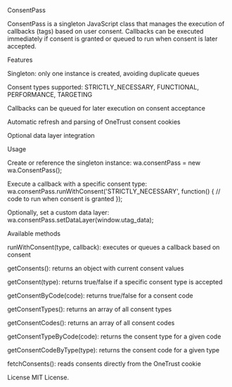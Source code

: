 ConsentPass

ConsentPass is a singleton JavaScript class that manages the execution of callbacks (tags) based on user consent. Callbacks can be executed immediately if consent is granted or queued to run when consent is later accepted.

Features

Singleton: only one instance is created, avoiding duplicate queues

Consent types supported: STRICTLY_NECESSARY, FUNCTIONAL, PERFORMANCE, TARGETING

Callbacks can be queued for later execution on consent acceptance

Automatic refresh and parsing of OneTrust consent cookies

Optional data layer integration

Usage

Create or reference the singleton instance:
wa.consentPass = new wa.ConsentPass();

Execute a callback with a specific consent type:
wa.consentPass.runWithConsent('STRICTLY_NECESSARY', function() {
// code to run when consent is granted
});

Optionally, set a custom data layer:
wa.consentPass.setDataLayer(window.utag_data);

Available methods

runWithConsent(type, callback): executes or queues a callback based on consent

getConsents(): returns an object with current consent values

getConsent(type): returns true/false if a specific consent type is accepted

getConsentByCode(code): returns true/false for a consent code

getConsentTypes(): returns an array of all consent types

getConsentCodes(): returns an array of all consent codes

getConsentTypeByCode(code): returns the consent type for a given code

getConsentCodeByType(type): returns the consent code for a given type

fetchConsents(): reads consents directly from the OneTrust cookie

License
MIT License.
